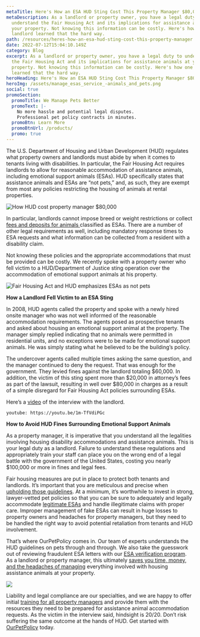 ```yaml
---
metaTitle: Here's How an ESA HUD Sting Cost This Property Manager $80,000
metaDescription: As a landlord or property owner, you have a legal duty to
  understand the Fair Housing Act and its implications for assistance animals at
  your property. Not knowing this information can be costly. Here's how one
  landlord learned that the hard way.
path: /resources/heres-how-an-esa-hud-sting-cost-this-property-manager
date: 2022-07-12T15:04:10.149Z
category: Blog
excerpt: As a landlord or property owner, you have a legal duty to understand
  the Fair Housing Act and its implications for assistance animals at your
  property. Not knowing this information can be costly. Here's how one landlord
  learned that the hard way.
heroHeading: Here's How an ESA HUD Sting Cost This Property Manager $80,000
heroImg: /assets/manage_esas_service_-animals_and_pets.png
social: true
promoSection:
  promoTitle: We Manage Pets Better
  promoText: |-
    No more hassle and potential legal disputes. 
    Professional pet policy contracts in minutes.
  promoBtn: Learn More
  promoBtnUrl: /products/
  promo: true
---
```

The U.S. Department of Housing and Urban Development (HUD) regulates what property owners and landlords must abide by when it comes to tenants living with disabilities. In particular, the Fair Housing Act requires landlords to allow for reasonable accommodation of assistance animals, including emotional support animals (ESAs). HUD specifically states that assistance animals and ESAs are “not pets,” and, as such, they are exempt from most any policies restricting the housing of animals at rental properties.

![How HUD cost property manager $80,000](/assets/pet_management_for_every_type_of_pet.png)

In particular, landlords cannot impose breed or weight restrictions or collect [fees and deposits for animals ](https://landlordtech.com/resources/why-pet-fees-are-an-essential-landlord-strategy)classified as ESAs. There are a number of other legal requirements as well, including mandatory response times to ESA requests and what information can be collected from a resident with a disability claim. 

Not knowing these policies and the appropriate accommodations that must be provided can be costly. We recently spoke with a property owner who fell victim to a HUD/Department of Justice sting operation over the accommodation of emotional support animals at his property.

![Fair Housing Act and HUD emphasizes ESAs as not pets](/assets/hud_compliant_pet_policies.png)

**How a Landlord Fell Victim to an ESA Sting**

In 2008, HUD agents called the property and spoke with a newly hired onsite manager who was not well informed of the reasonable accommodation requirements. The agents posed as prospective tenants and asked about housing an emotional support animal at the property. The manager simply replied indicating that no animals were permitted in residential units, and no exceptions were to be made for emotional support animals. He was simply stating what he believed to be the building’s policy.

The undercover agents called multiple times asking the same question, and the manager continued to deny the request. That was enough for the government. They levied fines against the landlord totaling $60,000. In addition, the victim of this sting spent more than $20,000 in attorney’s fees as part of the lawsuit, resulting in well over $80,000 in charges as a result of a simple disregard for Fair Housing Act policies surrounding ESAs.

Here’s a [video](https://www.youtube.com/watch?v=1m-TfVdiPGc&t=2s) of the interview with the landlord.

`youtube: https://youtu.be/1m-TfVdiPGc`

**How to Avoid HUD Fines Surrounding Emotional Support Animals**

As a property manager, it is imperative that you understand all the legalities involving housing disability accommodations and assistance animals. This is your legal duty as a landlord. Failure to understand these regulations and appropriately train your staff can place you on the wrong end of a legal battle with the government of the United States, costing you nearly $100,000 or more in fines and legal fees.  

Fair housing measures are put in place to protect both tenants and landlords. It’s important that you are meticulous and precise when [upholding those guidelines](https://landlordtech.com/resources/the-landlords-guide-to-tenants-with-pets). At a minimum, it’s worthwhile to invest in strong, lawyer-vetted pet policies so that you can be sure to adequately and legally accommodate [legitimate ESAs](https://landlordtech.com/resources/what-landlords-need-to-know-about-esas-in-2022) and handle illegitimate claims with proper care. Improper management of fake ESAs can result in huge losses to property owners and headaches for property managers, but they need to be handled the right way to avoid potential retaliation from tenants and HUD involvement.

That’s where OurPetPolicy comes in. Our team of experts understands the HUD guidelines on pets through and through. We also take the guesswork out of reviewing fraudulent ESA letters with our [ESA verification program](https://landlordtech.com/resources/the-opportunity-cost-of-not-verifying-tenant-esa-etters). As a landlord or property manager, this ultimately [saves you time, money, and the headaches of managing](https://landlordtech.com/resources/five-ways-you-are-losing-money-as-a-property-owner) everything involved with housing assistance animals at your property.

[![](/assets/esa_verification_that_is_hud_compliant.png)](https://landlordtech.com/request-demo/)

Liability and legal compliance are our specialties, and we are happy to offer initial [training for all property managers](https://landlordtech.com/resources/new-pet-training-tool-feature-added-to-pet-management-platform-ourpetpolicy) and provide them with the resources they need to be prepared for assistance animal accommodation requests. As the victim in the interview said, hindsight is 20/20. Don’t risk suffering the same outcome at the hands of HUD. Get started with [OurPetPolicy](https://landlordtech.com/request-demo/) today.